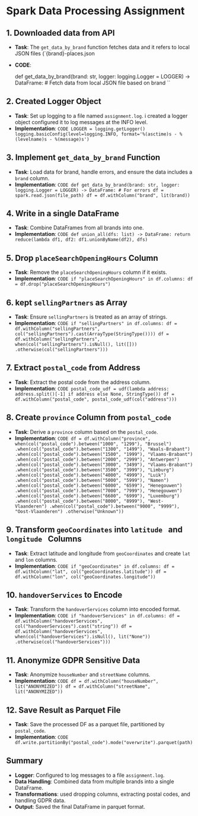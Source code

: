 # Spark Data Processing Assignment

## 1. Downloaded data from  API
- **Task**: The `get_data_by_brand` function fetches data  and  it refers to local JSON files (`{brand}-places.json
- **CODE**:
    
  
    def get_data_by_brand(brand: str, logger: logging.Logger = LOGGER) -> DataFrame:
        # Fetch data from local JSON file based on brand
    ``

## 2. Created Logger Object
- **Task**: Set up logging to a file named `assignment.log`. i created a logger object configured it to log messages at the INFO level.
- **Implementation**:
    ``CODE
    LOGGER = logging.getLogger()
    logging.basicConfig(level=logging.INFO, format='%(asctime)s - %(levelname)s - %(message)s')
    ``

## 3. Implement `get_data_by_brand` Function
- **Task**: Load data for brand, handle errors, and ensure the data includes a `brand` column.
- **Implementation**:
    ``CODE
    def get_data_by_brand(brand: str, logger: logging.Logger = LOGGER) -> DataFrame:
        # For errors
        df = spark.read.json(file_path)
        df = df.withColumn("brand", lit(brand))
    ``

## 4. Write in a single DataFrame
- **Task**: Combine DataFrames from all brands into one.
- **Implementation**:
    ``CODE
    def union_all(dfs: list) -> DataFrame:
        return reduce(lambda df1, df2: df1.unionByName(df2), dfs)
    ``
## 5. Drop `placeSearchOpeningHours` Column
- **Task**: Remove the `placeSearchOpeningHours` column if it exists.
- **Implementation**:
    ``CODE
    if "placeSearchOpeningHours" in df.columns:
        df = df.drop("placeSearchOpeningHours")
    ``

## 6. kept `sellingPartners` as Array
- **Task**: Ensure `sellingPartners` is treated as an array of strings.
- **Implementation**:
    ``CODE
    if "sellingPartners" in df.columns:
        df = df.withColumn("sellingPartners", col("sellingPartners").cast(ArrayType(StringType())))
        df = df.withColumn("sellingPartners", when(col("sellingPartners").isNull(), lit([]))
                                            .otherwise(col("sellingPartners")))
    ``

## 7. Extract `postal_code` from Address
- **Task**: Extract the postal code from the address column.
- **Implementation**:
    ``CODE
    postal_code_udf = udf(lambda address: address.split()[-1] if address else None, StringType())
    df = df.withColumn("postal_code", postal_code_udf(col("address")))
    ``

## 8. Create `province` Column from `postal_code`
- **Task**: Derive a `province` column based on the `postal_code`.
- **Implementation**:
    ``CODE
    df = df.withColumn("province", when(col("postal_code").between("1000", "1299"), "Brussel")
                                    .when(col("postal_code").between("1300", "1499"), "Waals-Brabant")
                                    .when(col("postal_code").between("1500", "1999"), "Vlaams-Brabant")
                                    .when(col("postal_code").between("2000", "2999"), "Antwerpen")
                                    .when(col("postal_code").between("3000", "3499"), "Vlaams-Brabant")
                                    .when(col("postal_code").between("3500", "3999"), "Limburg")
                                    .when(col("postal_code").between("4000", "4999"), "Luik")
                                    .when(col("postal_code").between("5000", "5999"), "Namen")
                                    .when(col("postal_code").between("6000", "6599"), "Henegouwen")
                                    .when(col("postal_code").between("7000", "7999"), "Henegouwen")
                                    .when(col("postal_code").between("6600", "6999"), "Luxemburg")
                                    .when(col("postal_code").between("8000", "8999"), "West-Vlaanderen")
                                    .when(col("postal_code").between("9000", "9999"), "Oost-Vlaanderen")
                                    .otherwise("Unknown"))
    ``

## 9. Transform `geoCoordinates` into `latitude ` and `longitude ` Columns
- **Task**: Extract latitude and longitude from `geoCoordinates` and create `lat` and `lon` columns.
- **Implementation**:
    ``CODE
    if "geoCoordinates" in df.columns:
        df = df.withColumn("lat", col("geoCoordinates.latitude"))
        df = df.withColumn("lon", col("geoCoordinates.longitude"))
    ``

## 10. `handoverServices` to Encode
- **Task**: Transform the `handoverServices` column into encoded format.
- **Implementation**:
    ``CODE
    if "handoverServices" in df.columns:
        df = df.withColumn("handoverServices", col("handoverServices").cast("string"))
        df = df.withColumn("handoverServices", when(col("handoverServices").isNull(), lit("None"))
                                            .otherwise(col("handoverServices")))
    ``

## 11. Anonymize GDPR Sensitive Data
- **Task**: Anonymize `houseNumber` and `streetName` columns.
- **Implementation**:
    ``CODE
    df = df.withColumn("houseNumber", lit("ANONYMIZED"))
    df = df.withColumn("streetName", lit("ANONYMIZED"))
    ``

## 12. Save Result as Parquet File
- **Task**: Save the processed DF as a parquet file, partitioned by `postal_code`.
- **Implementation**:
    ``CODE
    df.write.partitionBy("postal_code").mode("overwrite").parquet(path)
    ``

## Summary
- **Logger**: Configured to log messages to a file `assignment.log`.
- **Data Handling**: Combined data from multiple brands into a single DataFrame.
- **Transformations**: used  dropping columns, extracting postal codes, and handling GDPR data.
- **Output**: Saved the final DataFrame in parquet format.
